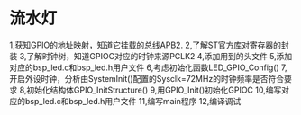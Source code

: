 流水灯
=====

1,获知GPIO的地址映射，知道它挂载的总线APB2.
2,了解ST官方库对寄存器的封装
3,了解时钟树，知道GPIOC对应的时钟来源PCLK2
4,添加用到的头文件
5,添加对应的bsp_led.c和bsp_led.h用户文件
6,考虑初始化函数LED_GPIO_Config()
7,开启外设时钟，分析由SystemInit()配置的Sysclk=72MHz的时钟频率是否符合要求
8,初始化结构体GPIO_InitStructure()
9,用GPIO_Init()初始化GPIOC
10,编写对应的bsp_led.c和bsp_led.h用户文件
11,编写main程序
12,编译调试